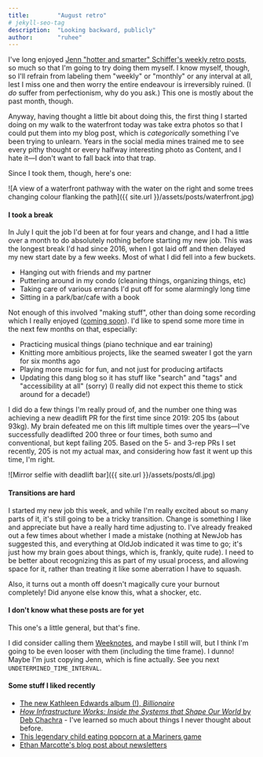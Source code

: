 ```yaml
---
title:        "August retro"
# jekyll-seo-tag
description:  "Looking backward, publicly"
author:       "ruhee"
---
```


I've long enjoyed [Jenn "hotter and smarter" Schiffer's weekly retro posts](https://livelaugh.blog/tag/weekly-retro/), so much so that I'm going to try doing them myself. I know myself, though, so I'll refrain from labeling them "weekly" or "monthly" or any interval at all, lest I miss one and then worry the entire endeavour is irreversibly ruined. (I _do_ suffer from perfectionism, why do you ask.) This one is mostly about the past month, though.

Anyway, having thought a little bit about doing this, the first thing I started doing on my walk to the waterfront today was take extra photos so that I could put them into my blog post, which is _categorically_ something I've been trying to unlearn. Years in the social media mines trained me to see every pithy thought or every halfway interesting photo as Content, and I hate it—I don't want to fall back into that trap.

Since I took them, though, here's one:

![A view of a waterfront pathway with the water on the right and some trees changing colour flanking the path]({{ site.url }}/assets/posts/waterfront.jpg)

#### I took a break

In July I quit the job I'd been at for four years and change, and I had a little over a month to do absolutely nothing before starting my new job. This was the longest break I'd had since 2016, when I got laid off and then delayed my new start date by a few weeks. Most of what I did fell into a few buckets.

- Hanging out with friends and my partner
- Puttering around in my condo (cleaning things, organizing things, etc)
- Taking care of various errands I'd put off for some alarmingly long time
- Sitting in a park/bar/cafe with a book

Not enough of this involved "making stuff", other than doing some recording which I really enjoyed ([coming soon](https://survivalclub.bandcamp.com/)). I'd like to spend some more time in the next few months on that, especially: 
- Practicing musical things (piano technique and ear training)
- Knitting more ambitious projects, like the seamed sweater I got the yarn for six months ago
- Playing more music for fun, and not just for producing artifacts
- Updating this dang blog so it has stuff like "search" and "tags" and "accessibility at all" (sorry) (I really did not expect this theme to stick around for a decade!)

I did do a few things I'm really proud of, and the number one thing was achieving a new deadlift PR for the first time since 2019: 205 lbs (about 93kg). My brain defeated me on this lift multiple times over the years—I've successfully deadlifted 200 three or four times, both sumo and conventional, but kept failing 205. Based on the 5- and 3-rep PRs I set recently, 205 is not my actual max, and considering how fast it went up this time, I'm right.

![Mirror selfie with deadlift bar]({{ site.url }}/assets/posts/dl.jpg)

#### Transitions are hard

I started my new job this week, and while I'm really excited about so many parts of it, it's still going to be a tricky transition. Change is something I like and appreciate but have a really hard time adjusting to. I've already freaked out a few times about whether I made a mistake (nothing at NewJob has suggested this, and everything at OldJob indicated it was time to go; it's just how my brain goes about things, which is, frankly, quite rude). I need to be better about recognizing this as part of my usual process, and allowing space for it, rather than treating it like some aberration I have to squash.

Also, it turns out a month off doesn't magically cure your burnout completely! Did anyone else know this, what a shocker, etc.

#### I don't know what these posts are for yet

This one's a little general, but that's fine. 

I did consider calling them [Weeknotes](https://gilest.org/doingweeknotes/), and maybe I still will, but I think I'm going to be even looser with them (including the time frame). I dunno! Maybe I'm just copying Jenn, which is fine actually. See you next `UNDETERMINED_TIME_INTERVAL`. 

#### Some stuff I liked recently

- [The new Kathleen Edwards album (!), _Billionaire_](https://kathleenedwards.bandcamp.com/album/billionaire)
- [_How Infrastructure Works: Inside the Systems that Shape Our World_ by Deb Chachra](https://www.penguinrandomhouse.com/books/612711/how-infrastructure-works-by-deb-chachra/) - I've learned so much about things I never thought about before.
- [This legendary child eating popcorn at a Mariners game](https://bsky.app/profile/razzball.bsky.social/post/3lx6nnf3hyk2j)
- [Ethan Marcotte's blog post about newsletters](https://ethanmarcotte.com/wrote/newslettered/)
